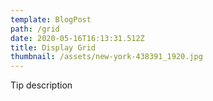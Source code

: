 ```yaml
---
template: BlogPost
path: /grid
date: 2020-05-16T16:13:31.512Z
title: Display Grid
thumbnail: /assets/new-york-438391_1920.jpg
---
```

Tip description
